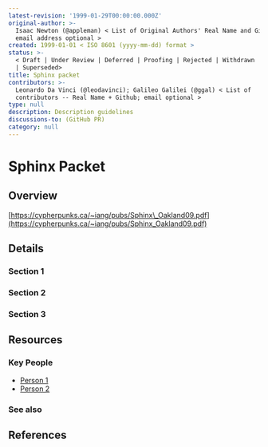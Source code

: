 ```yaml
---
latest-revision: '1999-01-29T00:00:00.000Z'
original-author: >-
  Isaac Newton (@appleman) < List of Original Authors' Real Name and Github;
  email address optional >
created: 1999-01-01 < ISO 8601 (yyyy-mm-dd) format >
status: >-
  < Draft | Under Review | Deferred | Proofing | Rejected | Withdrawn | Accepted
  | Superseded>
title: Sphinx packet
contributors: >-
  Leonardo Da Vinci (@leodavinci); Galileo Galilei (@ggal) < List of
  contributors -- Real Name + Github; email optional >
type: null
description: Description guidelines
discussions-to: (GitHub PR)
category: null
---
```


# Sphinx Packet

## Overview

[https://cypherpunks.ca/~iang/pubs/Sphinx\_Oakland09.pdf](https://cypherpunks.ca/~iang/pubs/Sphinx_Oakland09.pdf)



## Details

### Section 1

### Section 2

### Section 3

## Resources

### Key People

* [Person 1](sphinx-packet.md)
* [Person 2](sphinx-packet.md)

### See also

## References

